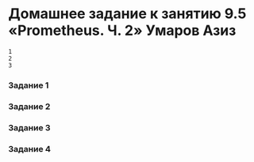 # Домашнее задание к занятию 9.5 «Prometheus. Ч. 2» Умаров Азиз
```
1
2
3
```




### Задание 1




### Задание 2



### Задание 3



### Задание 4


